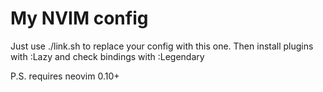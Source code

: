 # My NVIM config

Just use ./link.sh to replace your config with this one.
Then install plugins with :Lazy and check bindings with :Legendary

P.S. requires neovim 0.10+
